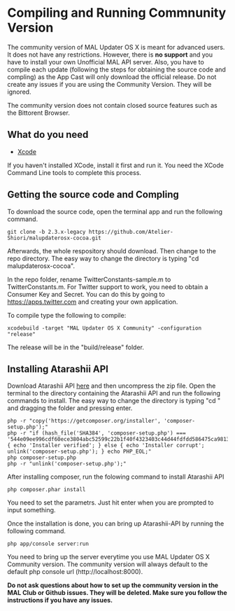 # Compiling and Running Commnunity Version

The community version of MAL Updater OS X is meant for advanced users. It does not have any restrictions. However, there is **no support** and you have to install your own Unofficial MAL API server. Also, you have to compile each update (following the steps for obtaining the source code and compling) as the App Cast will only download the official release. Do not create any issues if you are using the Community Version. They will be ignored.

The community version does not contain closed source features such as the Bittorent Browser.

## What do you need
* [Xcode](https://developer.apple.com/xcode/) 

If you haven't installed XCode, install it first and run it. You need the XCode Command Line tools to complete this process.

## Getting the source code and Compling
To download the source code, open the terminal app and run the following command.

```git clone -b 2.3.x-legacy https://github.com/Atelier-Shiori/malupdaterosx-cocoa.git ```

Afterwards, the whole respository should download. Then change to the repo directory. The easy way to change the directory is typing "cd malupdaterosx-cocoa".

In the repo folder, rename TwitterConstants-sample.m to TwitterConstants.m. For Twitter support to work, you need to obtain a Consumer Key and Secret. You can do this by going to https://apps.twitter.com and creating your own application.

To compile type the following to compile:

```xcodebuild -target "MAL Updater OS X Community" -configuration "release" ```

The release will be in the "build/release" folder.

## Installing Atarashii API 
Download Atarashii API [here](https://bitbucket.org/animeneko/atarashii-api/downloads/?tab=branches) and then uncompress the zip file. Open the terminal to the directory containing the Atarashii API and run the following commands to install. The easy way to change the directory is typing "cd " and dragging the folder and pressing enter.

```shell
php -r "copy('https://getcomposer.org/installer', 'composer-setup.php');"
php -r "if (hash_file('SHA384', 'composer-setup.php') === '544e09ee996cdf60ece3804abc52599c22b1f40f4323403c44d44fdfdd586475ca9813a858088ffbc1f233e9b180f061') { echo 'Installer verified'; } else { echo 'Installer corrupt'; unlink('composer-setup.php'); } echo PHP_EOL;"
php composer-setup.php
php -r "unlink('composer-setup.php');"
```

After installing composer, run the folowing command to install Atarashii API
```shell
php composer.phar install
```

You need to set the parametrs. Just hit enter when you are prompted to input something.

Once the installation is done, you can bring up Atarashii-API by running the following command.

```shell
php app/console server:run
```

You need to bring up the server everytime you use MAL Updater OS X Community version. The community version will always default to the default php console url (http://localhost:8000).

**Do not ask questions about how to set up the community version in the MAL Club or Github issues. They will be deleted. Make sure you follow the instructions if you have any issues.**
